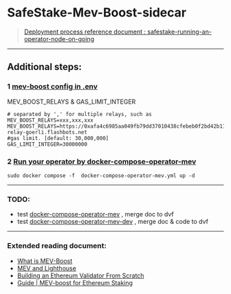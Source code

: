 # SafeStake-Mev-Boost-sidecar

> [Deployment process reference document : safestake-running-an-operator-node-on-going](https://github.com/ParaState/SafeStakeOperator/blob/main/safestake-running-an-operator-node-on-going.md)

---
## Additional steps:
### 1 [mev-boost config in .env](https://github.com/ParaState/SafeStakeOperator/blob/main/safestake-running-an-operator-node-on-going.md#use-your-own-configuration-1)
MEV_BOOST_RELAYS & GAS_LIMIT_INTEGER
```
# separated by ',' for multiple relays, such as MEV_BOOST_RELAYS=xxx,xxx,xxx
MEV_BOOST_RELAYS=https://0xafa4c6985aa049fb79dd37010438cfebeb0f2bd42b115b89dd678dab0670c1de38da0c4e9138c9290a398ecd9a0b3110@boost-relay-goerli.flashbots.net
#gas limit. [default: 30,000,000]
GAS_LIMIT_INTEGER=30000000

```

### 2 [Run your operator by docker-compose-operator-mev](https://github.com/ParaState/SafeStakeOperator/blob/main/safestake-running-an-operator-node-on-going.md#run-your-operator)
```
sudo docker compose -f  docker-compose-operator-mev.yml up -d
```

---
### TODO:
- test [docker-compose-operator-mev](https://github.com/smallverse/SafeStakeOperator/blob/main/docker-compose-operator-mev.yml) , merge doc to dvf
- test [docker-compose-operator-mev-dev](https://github.com/smallverse/SafeStakeOperator/blob/main/docker-compose-operator-mev-dev.yml) , merge doc & code to dvf


---
### Extended reading document:
- [What is MEV-Boost](https://docs.flashbots.net/flashbots-mev-boost/introduction)
- [MEV and Lighthouse](https://lighthouse-book.sigmaprime.io/builders.html)
- [Building an Ethereum Validator From Scratch](https://www.blocknative.com/blog/ethereum-validator-lighthouse-geth)
- [Guide | MEV-boost for Ethereum Staking](https://www.coincashew.com/coins/overview-eth/mev-boost)
